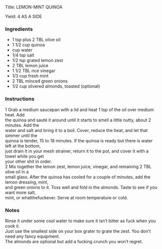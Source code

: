 <!DOCTYPE HTML PUBLIC "-//W3C//DTD HTML 4.0 Transitional//EN">
<html>
  <head>
  <title>LEMON-MINT QUINOA</title><link rel='stylesheet' href='style.css' type='text/css'><meta http-equiv="Content-Style-Stype" content="text/css">
     <meta http-equiv="Content-Type" content="text/html;charset=utf-8">
     </head><body><div class="recipe" itemscope itemtype="http://schema.org/Recipe"><div class='header'><p class="title"><span class="label">Title:</span> <span itemprop="name">LEMON-MINT QUINOA</span></p>
<p class="yields"><span class="label">Yield:</span> <span itemprop="recipeYield">4 AS A SIDE</span></p>
</div><div class="ing"><h3>Ingredients</h3><ul class="ing"><li class="ing" itemprop="ingredients">1 tsp plus 2 TBL olive oil </li>
<li class="ing" itemprop="ingredients">1 1/2 cup quinoa </li>
<li class="ing" itemprop="ingredients">cup water </li>
<li class="ing" itemprop="ingredients">1/4 tsp salt </li>
<li class="ing" itemprop="ingredients">1/2 tsp grated lemon zest </li>
<li class="ing" itemprop="ingredients">2 TBL lemon juice </li>
<li class="ing" itemprop="ingredients">1 1/2 TBL rice vinegar </li>
<li class="ing" itemprop="ingredients">1/3 cup fresh mint </li>
<li class="ing" itemprop="ingredients">2 TBL minced green onions </li>
<li class="ing" itemprop="ingredients">1/2 cup slivered almonds, toasted (optional)</li>
</ul>
</div>
<div class="instructions"><h3 class="Instructions">Instructions</h3><div itemprop="recipeInstructions"><p>1 Grab a medium saucepan with a lid and heat 1 tsp of the oil over medium heat. Add<br>the quinoa and sauté it around until it starts to smell a little nutty, about 2 minutes. Add the<br>water and salt and bring it to a boil. Cover, reduce the heat, and let that simmer until the<br>quinoa is tender, 15 to 18 minutes. If the quinoa is ready but there is water left at the bottom,<br>just drain it in your mesh strainer, return it to the pot, and cover it with a towel while you get<br>your other shit in order.<br>2 Mix together the lemon zest, lemon juice, vinegar, and remaining 2 TBL olive oil in a<br>small glass. After the quinoa has cooled for a couple of minutes, add the lemon dressing, mint,<br>and green onions to it. Toss well and fold in the almonds. Taste to see if you want more salt,<br>mint, or whatthefuckever. Serve at room temperature or cold.</p></div></div><div class="modifications"><h3 class="Notes">Notes</h3><p>Rinse it under some cool water to make sure it isn’t bitter as fuck when you cook it.<br> Just use the smallest side on your box grater to grate the zest. You don’t need any fancy equipment.<br> The almonds are optional but add a fucking crunch you won’t regret.</p></div></div>

</body>
</html>